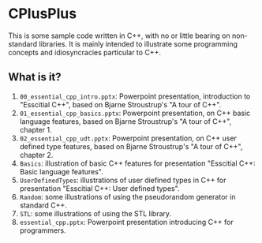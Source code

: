 # CPlusPlus
This is some sample code written in C++, with no or little bearing on
non-standard libraries.  It is mainly intended to illustrate some
programming concepts and idiosyncracies particular to C++.

## What is it?
1. `00_essential_cpp_intro.pptx`: Powerpoint presentation, introduction
    to "Esscitial C++", based on Bjarne Stroustrup's "A tour of C++".
1. `01_essential_cpp_basics.pptx`: Powerpoint presentation, on C++ basic
    language features, based on Bjarne Stroustrup's "A tour of C++",
    chapter 1.
1. `02_essential_cpp_udt.pptx`: Powerpoint presentation, on C++ user defined
    type features, based on Bjarne Stroustrup's "A tour of C++",
    chapter 2.
1. `Basics`: illustration of basic C++ features for presentation
    "Esscitial C++: Basic language features".
1. `UserDefinedTypes`: illustrations of user diefined types in C++ for
    presentation "Esscitial C++: User defined types".
1. `Random`: some illustrations of using the pseudorandom generator in
    standard C++.
1. `STL`: some illustrations of using the STL library.
1. `essential_cpp.pptx`: Powerpoint presentation introducing C++ for
    programmers.
